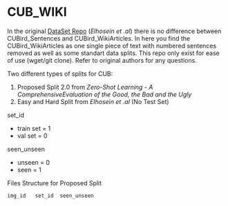 # CUB_WIKI

In the original [DataSet Repo](https://github.com/EthanZhu90/ZSL_PP_CVPR17)  (_Elhosein et .al_) there is no difference between CUBird_Sentences and CUBird_WikiArticles. In here you find the CUBird_WikiArticles as one single piece of text with numbered sentences removed as well as some standart data splits. This repo only exist for ease of use (wget/git clone). Refer to original authors for any questions.

Two different types of splits for CUB:
 1. Proposed Split 2.0 from _Zero-Shot Learning - A ComprehensiveEvaluation of the Good, the Bad and the Ugly_ 
 2. Easy and Hard Split from _Elhosein et .al_ (No Test Set)

set_id

* train set = 1
* val set = 0

seen_unseen

* unseen = 0
* seen = 1

Files Structure for Proposed Split

    img_id   set_id  seen_unseen

